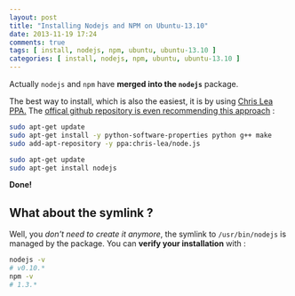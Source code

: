 ```yaml
---
layout: post
title: "Installing Nodejs and NPM on Ubuntu-13.10"
date: 2013-11-19 17:24
comments: true
tags: [ install, nodejs, npm, ubuntu, ubuntu-13.10 ]
categories: [ install, nodejs, npm, ubuntu, ubuntu-13.10 ]
---
```


Actually `nodejs` and `npm` have **merged into the `nodejs`** package.

The best way to install, which is also the easiest, it is by using [Chris Lea PPA.](https://launchpad.net/~chris-lea/+archive/node.js) The [offical github repository is even recommending this approach](https://github.com/joyent/node/wiki/Installing-Node.js-via-package-manager#ubuntu-mint-elementary-os) :

```bash
sudo apt-get update
sudo apt-get install -y python-software-properties python g++ make
sudo add-apt-repository -y ppa:chris-lea/node.js
```

```bash
sudo apt-get update
sudo apt-get install nodejs
```
**Done!**

## What about the symlink ?

Well, you *don't need to create it anymore*, the symlink to `/usr/bin/nodejs` is managed by the package. You can **verify your installation** with :
```bash
nodejs -v
# v0.10.*
npm -v
# 1.3.*
```
